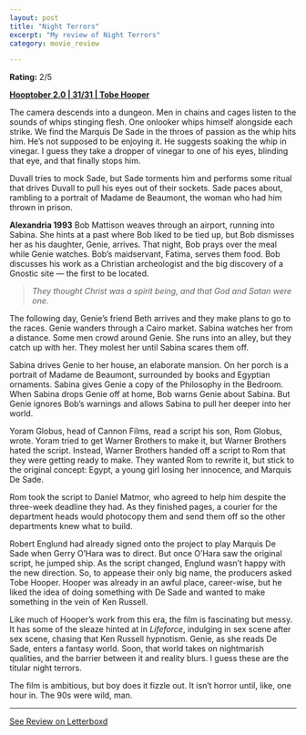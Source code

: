 ```yaml
---
layout: post
title: "Night Terrors"
excerpt: "My review of Night Terrors"
category: movie_review

---
```


**Rating:** 2/5

<b><a href="https://boxd.it/pRPis/detail">Hooptober 2.0 | 31/31 | Tobe Hooper</a></b>

The camera descends into a dungeon. Men in chains and cages listen to the sounds of whips stinging flesh. One onlooker whips himself alongside each strike. We find the Marquis De Sade in the throes of passion as the whip hits him. He’s not supposed to be enjoying it. He suggests soaking the whip in vinegar. I guess they take a dropper of vinegar to one of his eyes, blinding that eye, and that finally stops him.

Duvall tries to mock Sade, but Sade torments him and performs some ritual that drives Duvall to pull his eyes out of their sockets. Sade paces about, rambling to a portrait of Madame de Beaumont, the woman who had him thrown in prison.

<b>Alexandria 1993</b>
Bob Mattison weaves through an airport, running into Sabina. She hints at a past where Bob liked to be tied up, but Bob dismisses her as his daughter, Genie, arrives. That night, Bob prays over the meal while Genie watches. Bob’s maidservant, Fatima, serves them food. Bob discusses his work as a Christian archeologist and the big discovery of a Gnostic site — the first to be located.

<blockquote><i>They thought Christ was a spirit being, and that God and Satan were one.</i></blockquote>

The following day, Genie’s friend Beth arrives and they make plans to go to the races. Genie wanders through a Cairo market. Sabina watches her from a distance. Some men crowd around Genie. She runs into an alley, but they catch up with her. They molest her until Sabina scares them off.

Sabina drives Genie to her house, an elaborate mansion. On her porch is a portrait of Madame de Beaumont, surrounded by books and Egyptian ornaments. Sabina gives Genie a copy of the Philosophy in the Bedroom. When Sabina drops Genie off at home, Bob warns Genie about Sabina. But Genie ignores Bob’s warnings and allows Sabina to pull her deeper into her world.

Yoram Globus, head of Cannon Films, read a script his son, Rom Globus, wrote. Yoram tried to get Warner Brothers to make it, but Warner Brothers hated the script. Instead, Warner Brothers handed off a script to Rom that they were getting ready to make. They wanted Rom to rewrite it, but stick to the original concept: Egypt, a young girl losing her innocence, and Marquis De Sade.

Rom took the script to Daniel Matmor, who agreed to help him despite the three-week deadline they had. As they finished pages, a courier for the department heads would photocopy them and send them off so the other departments knew what to build.

Robert Englund had already signed onto the project to play Marquis De Sade when Gerry O’Hara was to direct. But once O’Hara saw the original script, he jumped ship. As the script changed, Englund wasn’t happy with the new direction. So, to appease their only big name, the producers asked Tobe Hooper. Hooper was already in an awful place, career-wise, but he liked the idea of doing something with De Sade and wanted to make something in the vein of Ken Russell.

Like much of Hooper’s work from this era, the film is fascinating but messy. It has some of the sleaze hinted at in <i>Lifeforce</i>, indulging in sex scene after sex scene, chasing that Ken Russell hypnotism. Genie, as she reads De Sade, enters a fantasy world. Soon, that world takes on nightmarish qualities, and the barrier between it and reality blurs. I guess these are the titular night terrors.

The film is ambitious, but boy does it fizzle out. It isn’t horror until, like, one hour in. The 90s were wild, man.

<hr>

[See Review on Letterboxd](https://boxd.it/70dE0R)
